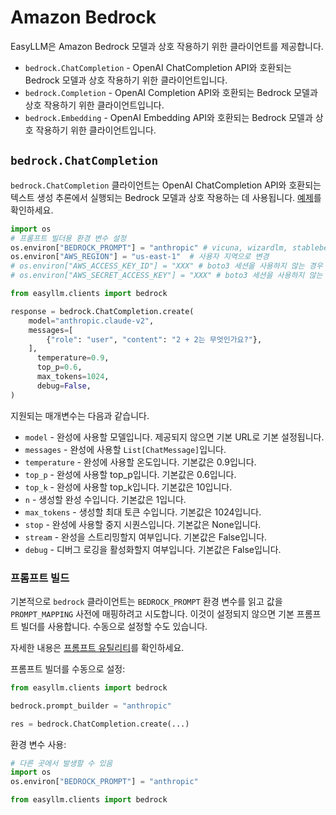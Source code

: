 # Amazon Bedrock

EasyLLM은 Amazon Bedrock 모델과 상호 작용하기 위한 클라이언트를 제공합니다.

- `bedrock.ChatCompletion` - OpenAI ChatCompletion API와 호환되는 Bedrock 모델과 상호 작용하기 위한 클라이언트입니다.
- `bedrock.Completion` - OpenAI Completion API와 호환되는 Bedrock 모델과 상호 작용하기 위한 클라이언트입니다.
- `bedrock.Embedding` - OpenAI Embedding API와 호환되는 Bedrock 모델과 상호 작용하기 위한 클라이언트입니다.

## `bedrock.ChatCompletion`

`bedrock.ChatCompletion` 클라이언트는 OpenAI ChatCompletion API와 호환되는 텍스트 생성 추론에서 실행되는 Bedrock 모델과 상호 작용하는 데 사용됩니다. [예제](../examples/bedrock-chat-completion-api)를 확인하세요.


```python
import os
# 프롬프트 빌더용 환경 변수 설정
os.environ["BEDROCK_PROMPT"] = "anthropic" # vicuna, wizardlm, stablebeluga, open_assistant
os.environ["AWS_REGION"] = "us-east-1"  # 사용자 지역으로 변경
# os.environ["AWS_ACCESS_KEY_ID"] = "XXX" # boto3 세션을 사용하지 않는 경우 필요
# os.environ["AWS_SECRET_ACCESS_KEY"] = "XXX" # boto3 세션을 사용하지 않는 경우 필요

from easyllm.clients import bedrock

response = bedrock.ChatCompletion.create(
    model="anthropic.claude-v2",
    messages=[
        {"role": "user", "content": "2 + 2는 무엇인가요?"},
    ],
      temperature=0.9,
      top_p=0.6,
      max_tokens=1024,
      debug=False,
)
```


지원되는 매개변수는 다음과 같습니다.

* `model` - 완성에 사용할 모델입니다. 제공되지 않으면 기본 URL로 기본 설정됩니다.
* `messages` - 완성에 사용할 `List[ChatMessage]`입니다.
* `temperature` - 완성에 사용할 온도입니다. 기본값은 0.9입니다.
* `top_p` - 완성에 사용할 top_p입니다. 기본값은 0.6입니다.
* `top_k` - 완성에 사용할 top_k입니다. 기본값은 10입니다.
* `n` - 생성할 완성 수입니다. 기본값은 1입니다.
* `max_tokens` - 생성할 최대 토큰 수입니다. 기본값은 1024입니다.
* `stop` - 완성에 사용할 중지 시퀀스입니다. 기본값은 None입니다.
* `stream` - 완성을 스트리밍할지 여부입니다. 기본값은 False입니다.
* `debug` - 디버그 로깅을 활성화할지 여부입니다. 기본값은 False입니다.


### 프롬프트 빌드

기본적으로 `bedrock` 클라이언트는 `BEDROCK_PROMPT` 환경 변수를 읽고 값을 `PROMPT_MAPPING` 사전에 매핑하려고 시도합니다. 이것이 설정되지 않으면 기본 프롬프트 빌더를 사용합니다.
수동으로 설정할 수도 있습니다.

자세한 내용은 [프롬프트 유틸리티](../prompt_utils)를 확인하세요.


프롬프트 빌더를 수동으로 설정:

```python
from easyllm.clients import bedrock

bedrock.prompt_builder = "anthropic"

res = bedrock.ChatCompletion.create(...)
```

환경 변수 사용:

```python
# 다른 곳에서 발생할 수 있음
import os
os.environ["BEDROCK_PROMPT"] = "anthropic"

from easyllm.clients import bedrock
```
